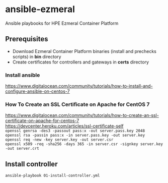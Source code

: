 # ansible-ezmeral
Ansible playbooks for HPE Ezmeral Container Platform

## Prerequisites
- Download Ezmeral Container Platform binaries (install and prechecks scripts) in **bin** directory
- Create certificates for controllers and gateways in **certs** directory

### Install ansible
https://www.digitalocean.com/community/tutorials/how-to-install-and-configure-ansible-on-centos-7

### How To Create an SSL Certificate on Apache for CentOS 7
https://www.digitalocean.com/community/tutorials/how-to-create-an-ssl-certificate-on-apache-for-centos-7
https://devcenter.heroku.com/articles/ssl-certificate-self  
`openssl genrsa -des3 -passout pass:x -out server.pass.key 2048`  
`openssl rsa -passin pass:x -in server.pass.key -out server.key`  
`openssl req -new -key server.key -out server.csr`  
`openssl x509 -req -sha256 -days 365 -in server.csr -signkey server.key -out server.crt`  

## Install controller
`ansible-playbook 01-install-controller.yml`
